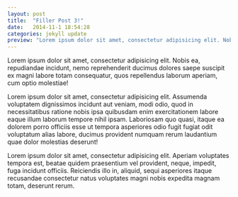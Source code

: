```yaml
---
layout: post
title:  "Filler Post 3!"
date:   2014-11-1 18:54:28
categories: jekyll update
preview: "Lorem ipsum dolor sit amet, consectetur adipisicing elit. Nobis ea, repudiandae incidunt, nemo reprehenderit ducimus dolores saepe suscipit ex magni labore totam consequatur, quos repellendus laborum aperiam, cum optio molestiae!"
---
```

Lorem ipsum dolor sit amet, consectetur adipisicing elit. Nobis ea, repudiandae incidunt, nemo reprehenderit ducimus dolores saepe suscipit ex magni labore totam consequatur, quos repellendus laborum aperiam, cum optio molestiae!

Lorem ipsum dolor sit amet, consectetur adipisicing elit. Assumenda voluptatem dignissimos incidunt aut veniam, modi odio, quod in necessitatibus ratione nobis ipsa quibusdam enim exercitationem labore eaque illum laborum tempore nihil ipsam. Laboriosam quo quasi, itaque ea dolorem porro officiis esse ut tempora asperiores odio fugit fugiat odit voluptatum alias labore, ducimus provident numquam rerum laudantium quae dolor molestias deserunt!

Lorem ipsum dolor sit amet, consectetur adipisicing elit. Aperiam voluptates tempora est, beatae quidem praesentium vel provident, neque, impedit, fuga incidunt officiis. Reiciendis illo in, aliquid, sequi asperiores itaque recusandae consectetur natus voluptates magni nobis expedita magnam totam, deserunt rerum.

